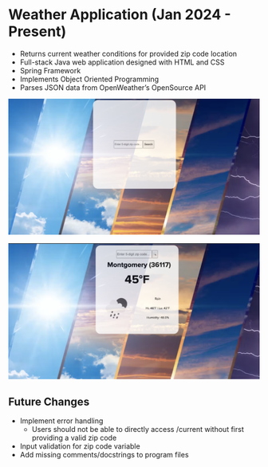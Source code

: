 # Weather Application (Jan 2024 - Present)
- Returns current weather conditions for provided zip code location
- Full-stack Java web application designed with HTML and CSS 
- Spring Framework
- Implements Object Oriented Programming
- Parses JSON data from OpenWeather’s OpenSource API

![alt text](https://github.com/morrillchelsea/WeatherApp/blob/Spring/weatherApp1.png?raw=true)

![alt text](https://github.com/morrillchelsea/WeatherApp/blob/Spring/weatherApp.png?raw=true)

## Future Changes
- Implement error handling
  -  Users should not be able to directly access /current without first providing a valid zip code
-  Input validation for zip code variable
-  Add missing comments/docstrings to program files
